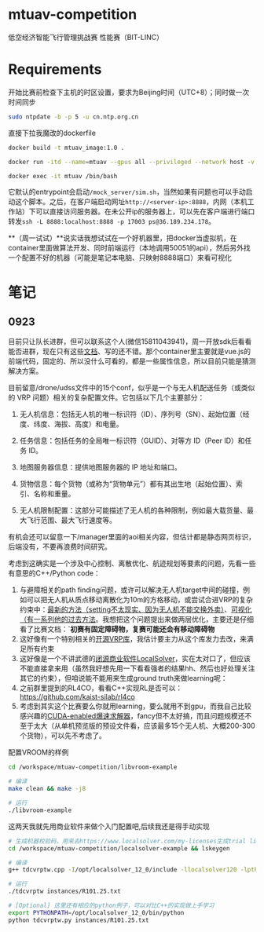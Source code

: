 # mtuav-competition
低空经济智能飞行管理挑战赛 性能赛（BIT-LINC）

# Requirements
开始比赛前检查下主机的时区设置，要求为Beijing时间（UTC+8）；同时做一次时间同步
```sh
sudo ntpdate -b -p 5 -u cn.ntp.org.cn
```
直接下拉我魔改的dockerfile
```sh
docker build -t mtuav_image:1.0 .

docker run -itd --name=mtuav --gpus all --privileged --network host -v ./mt-log:/mt-log mtuav_image:1.0

docker exec -it mtuav /bin/bash
```
它默认的entrypoint会启动`/mock_server/sim.sh`，当然如果有问题也可以手动启动这个脚本。之后，在客户端启动网址`http://<server-ip>:8888`，内网（本机工作站）下可以直接访问服务器。在未公开ip的服务器上，可以先在客户端进行端口转发`ssh -L 8888:localhost:8888 -p 17003 ps@36.189.234.178`。

**（周一试试）**说实话我想试试在一个好机器里，把docker当虚拟机，在container里面做算法开发、同时前端运行（本地调用50051的api），然后另外找一个配置不好的机器（可能是笔记本电脑、只映射8888端口）来看可视化



# 笔记
## 0923
目前只让队长进群，但可以联系这个人(微信15811043941)，周一开放sdk后看看能否进群，现在只有这些[文档](https://github.com/superboySB/mtuav-competition/tree/main/docs)、写的还不错。那个container里主要就是vue.js的前端代码，固定的、所以没什么可看的，都是一些属性信息，所以目前只能是猜测解决方案。

目前留意/drone/udss文件中的15个conf，似乎是一个与无人机配送任务（或类似的 VRP 问题）相关的复杂配置文件。它包括以下几个主要部分：

1. 无人机信息：包括无人机的唯一标识符（ID）、序列号（SN）、起始位置（经度、纬度、海拔、高度）和电量。

2. 任务信息：包括任务的全局唯一标识符（GUID）、对等方 ID（Peer ID）和任务 ID。

3. 地图服务器信息：提供地图服务器的 IP 地址和端口。

4. 货物信息：每个货物（或称为“货物单元”）都有其出生地（起始位置）、索引、名称和重量。

5. 无人机限制配置：这部分可能描述了无人机的各种限制，例如最大载货量、最大飞行范围、最大飞行速度等。

有机会还可以留意一下/manager里面的aoi相关内容，但估计都是静态网页标识，后端没有，不要再浪费时间研究。

考虑到这确实是一个涉及中心控制、离散优化、航迹规划等要素的问题，先看一些有意思的C++/Python code：
1. 与避障相关的path finding问题，或许可以解决无人机target中间的碰撞，例如可以把无人机从质点移动离散化为10m的方格移动，或尝试合进VRP的复杂约束中：[最新的方法（setting不太现实、因为无人机不能交换外卖）](https://kei18.github.io/tswap/)、[可视化（有一系列他的过去方法](https://github.com/kei18/mapf-visualizer)。我想把这个问题提出来做两层优化，主要还是仔细看了比赛文档：`**初赛有固定障碍物，复赛可能还会有移动障碍物**
2. 这好像有一个特别相关的[开源VRP库](https://github.com/VROOM-Project/vroom)，我估计要主力从这个库发力去改，来满足所有约束
3. 这好像是一个不讲武德的[闭源商业软件LocalSolver](https://www.localsolver.com/docs/last/exampletour/time-dependent-capacitated-vehicle-routing-problem-with-time-windows-tdcvrptw.html#)，实在太对口了，但应该不能直接拿来用（虽然我好想先用一下看看强者的结果hh、然后也好处理关注其它的约束），但咱说能不能用来生成ground truth来做learning呢：
4. 之前群里提到的RL4CO，看看C++实现RL是否可以：https://github.com/kaist-silab/rl4co
5. 考虑到其实这个比赛要么你就用learning，要么就用不到gpu，而我自己比较感兴趣的[CUDA-enabled爆速求解器](https://developer.nvidia.com/cuopt-logistics-optimization)，fancy但不太好搞，而且问题规模还不至于太大（从单机预览版的预设文件看，应该最多15个无人机、大概200-300个货物），可以先不考虑了。


配置VROOM的样例
```sh
cd /workspace/mtuav-competition/libvroom-example 

# 编译
make clean && make -j8

# 运行
./libvroom-example
```

这两天我就先用商业软件来做个入门配置吧,后续我还是得手动实现
```sh
# 生成机器校验码，用来去https://www.localsolver.com/my-licenses生成trial license，然后等待可以用了就开编
cd /workspace/mtuav-competition/localsolver-example && lskeygen

# 编译
g++ tdcvrptw.cpp -I/opt/localsolver_12_0/include -llocalsolver120 -lpthread -o tdcvrptw

# 运行
./tdcvrptw instances/R101.25.txt

# [Optional] 这里还有相应的python例子，可以对比C++的实现做上手学习
export PYTHONPATH=/opt/localsolver_12_0/bin/python
python tdcvrptw.py instances/R101.25.txt
```
